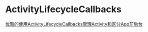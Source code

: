 # ActivityLifecycleCallbacks

[优雅的使用ActivityLifecycleCallbacks管理Activity和区分App前后台](https://blog.csdn.net/u010072711/article/details/77090313)   

